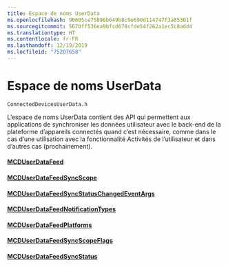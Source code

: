 ```yaml
---
title: Espace de noms UserData
ms.openlocfilehash: 90605ce75896b649b8c9e690d114747f3a85301f
ms.sourcegitcommit: 5670ff536ea9bfcd678cfde54f262a1ec5c8add4
ms.translationtype: HT
ms.contentlocale: fr-FR
ms.lasthandoff: 12/19/2019
ms.locfileid: "75207658"
---
```

# <a name="userdata-namespace"></a>Espace de noms UserData

```
ConnectedDevicesUserData.h
```

L’espace de noms UserData contient des API qui permettent aux applications de synchroniser les données utilisateur avec le back-end de la plateforme d’appareils connectés quand c’est nécessaire, comme dans le cas d’une utilisation avec la fonctionnalité Activités de l’utilisateur et dans d’autres cas (prochainement).

#### <a name="mcduserdatafeedmcduserdatafeedmd"></a>[MCDUserDataFeed](MCDUserDataFeed.md)
#### <a name="mcduserdatafeedsyncscopemcduserdatafeedsyncscopemd"></a>[MCDUserDataFeedSyncScope](MCDUserDataFeedSyncScope.md)
#### <a name="mcduserdatafeedsyncstatuschangedeventargsmcduserdatafeedsyncstatuschangedeventargsmd"></a>[MCDUserDataFeedSyncStatusChangedEventArgs](MCDUserDataFeedSyncStatusChangedEventArgs.md)
#### <a name="mcduserdatafeednotificationtypesmcduserdatafeednotificationtypesmd"></a>[MCDUserDataFeedNotificationTypes](MCDUserDataFeedNotificationTypes.md)
#### <a name="mcduserdatafeedplatformsmcduserdatafeedplatformsmd"></a>[MCDUserDataFeedPlatforms](MCDUserDataFeedPlatforms.md)
#### <a name="mcduserdatafeedsyncscopeflagsmcduserdatafeedsyncscopeflagsmd"></a>[MCDUserDataFeedSyncScopeFlags](MCDUserDataFeedSyncScopeFlags.md)
#### <a name="mcduserdatafeedsyncstatusmcduserdatafeedsyncstatusmd"></a>[MCDUserDataFeedSyncStatus](MCDUserDataFeedSyncStatus.md)
